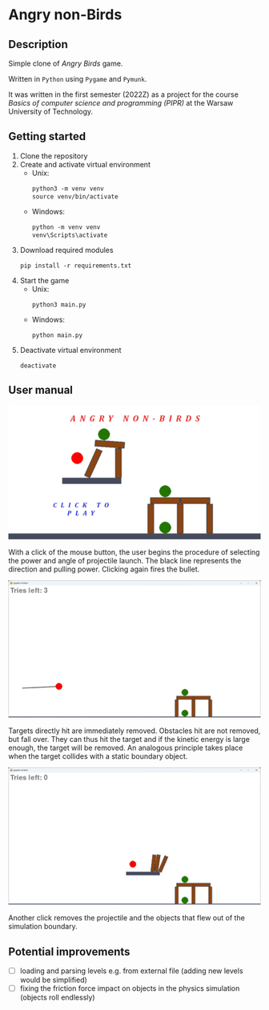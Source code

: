 # Angry non-Birds

## Description
Simple clone of *Angry Birds* game.

Written in `Python` using `Pygame` and `Pymunk`.

It was written in the first semester (2022Z) as a project for the course *Basics of computer science and programming (PIPR)* at the Warsaw University of Technology.

## Getting started
1. Clone the repository
2. Create and activate virtual environment
    - Unix:
        ```
        python3 -m venv venv
        source venv/bin/activate
        ```
    - Windows:
        ```
        python -m venv venv
        venv\Scripts\activate
        ```
3. Download required modules
    ```
    pip install -r requirements.txt
    ```
4. Start the game
    - Unix:
        ```
        python3 main.py
        ```
    - Windows:
        ```
        python main.py
        ```
5. Deactivate virtual environment
    ```
    deactivate
    ```

## User manual

![Intro image](./docs/imgs/intro_image.png)

With a click of the mouse button, the user begins the procedure of selecting the power and angle of projectile launch. The black line represents the direction and pulling power. Clicking again fires the bullet.

![Gameplay](./docs/imgs/gameplay1.png)

Targets directly hit are immediately removed. Obstacles hit are not removed, but fall over. They can thus hit the target and if the kinetic energy is large enough, the target will be removed. An analogous 
principle takes place when the target collides with a static boundary object.

![Gameplay](./docs/imgs/gameplay2.png)

Another click removes the projectile and the objects that flew out of the simulation boundary. 


## Potential improvements
- [ ] loading and parsing levels e.g. from external file (adding new levels would be simplified)
- [ ] fixing the friction force impact on objects in the physics simulation (objects roll endlessly)
